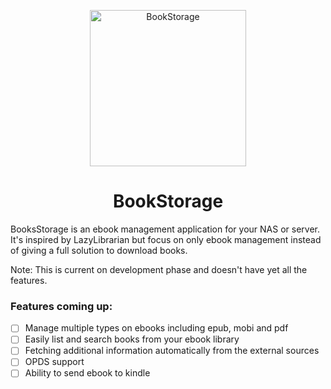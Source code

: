 <p align="center">
  <img src="https://repository-images.githubusercontent.com/330118811/69c42e80-a5f4-11eb-8e37-123628090c86" width="250" height="250" alt="BookStorage" />
</p>

<h1 align="center">
  BookStorage
</h1>

BooksStorage is an ebook management application for your NAS or server. It's inspired by LazyLibrarian but focus on only ebook management instead of giving a full solution to download books.

Note: This is current on development phase and doesn't have yet all the features.

### Features coming up:

- [ ] Manage multiple types on ebooks including epub, mobi and pdf
- [ ] Easily list and search books from your ebook library
- [ ] Fetching additional information automatically from the external sources
- [ ] OPDS support
- [ ] Ability to send ebook to kindle
